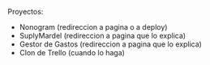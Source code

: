 Proyectos: 
 - Nonogram (redireccion a pagina o a deploy)
 - SuplyMardel (redireccion a pagina que lo explica)
 - Gestor de Gastos (redireccion a pagina que lo explica)
 - Clon de Trello (cuando lo haga)